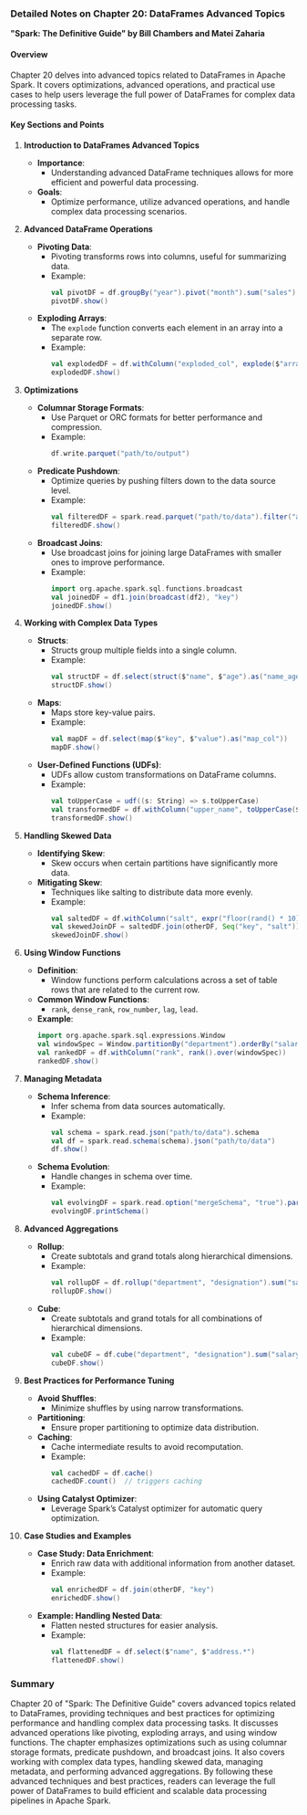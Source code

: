 ### Detailed Notes on Chapter 20: DataFrames Advanced Topics
**"Spark: The Definitive Guide" by Bill Chambers and Matei Zaharia**

#### **Overview**
Chapter 20 delves into advanced topics related to DataFrames in Apache Spark. It covers optimizations, advanced operations, and practical use cases to help users leverage the full power of DataFrames for complex data processing tasks.

#### **Key Sections and Points**

1. **Introduction to DataFrames Advanced Topics**
   - **Importance**:
     - Understanding advanced DataFrame techniques allows for more efficient and powerful data processing.
   - **Goals**:
     - Optimize performance, utilize advanced operations, and handle complex data processing scenarios.

2. **Advanced DataFrame Operations**
   - **Pivoting Data**:
     - Pivoting transforms rows into columns, useful for summarizing data.
     - Example:
       ```scala
       val pivotDF = df.groupBy("year").pivot("month").sum("sales")
       pivotDF.show()
       ```
   - **Exploding Arrays**:
     - The `explode` function converts each element in an array into a separate row.
     - Example:
       ```scala
       val explodedDF = df.withColumn("exploded_col", explode($"array_col"))
       explodedDF.show()
       ```

3. **Optimizations**
   - **Columnar Storage Formats**:
     - Use Parquet or ORC formats for better performance and compression.
     - Example:
       ```scala
       df.write.parquet("path/to/output")
       ```
   - **Predicate Pushdown**:
     - Optimize queries by pushing filters down to the data source level.
     - Example:
       ```scala
       val filteredDF = spark.read.parquet("path/to/data").filter("age > 30")
       filteredDF.show()
       ```
   - **Broadcast Joins**:
     - Use broadcast joins for joining large DataFrames with smaller ones to improve performance.
     - Example:
       ```scala
       import org.apache.spark.sql.functions.broadcast
       val joinedDF = df1.join(broadcast(df2), "key")
       joinedDF.show()
       ```

4. **Working with Complex Data Types**
   - **Structs**:
     - Structs group multiple fields into a single column.
     - Example:
       ```scala
       val structDF = df.select(struct($"name", $"age").as("name_age_struct"))
       structDF.show()
       ```
   - **Maps**:
     - Maps store key-value pairs.
     - Example:
       ```scala
       val mapDF = df.select(map($"key", $"value").as("map_col"))
       mapDF.show()
       ```
   - **User-Defined Functions (UDFs)**:
     - UDFs allow custom transformations on DataFrame columns.
     - Example:
       ```scala
       val toUpperCase = udf((s: String) => s.toUpperCase)
       val transformedDF = df.withColumn("upper_name", toUpperCase($"name"))
       transformedDF.show()
       ```

5. **Handling Skewed Data**
   - **Identifying Skew**:
     - Skew occurs when certain partitions have significantly more data.
   - **Mitigating Skew**:
     - Techniques like salting to distribute data more evenly.
     - Example:
       ```scala
       val saltedDF = df.withColumn("salt", expr("floor(rand() * 10)"))
       val skewedJoinDF = saltedDF.join(otherDF, Seq("key", "salt"))
       skewedJoinDF.show()
       ```

6. **Using Window Functions**
   - **Definition**:
     - Window functions perform calculations across a set of table rows that are related to the current row.
   - **Common Window Functions**:
     - `rank`, `dense_rank`, `row_number`, `lag`, `lead`.
   - **Example**:
     ```scala
     import org.apache.spark.sql.expressions.Window
     val windowSpec = Window.partitionBy("department").orderBy("salary")
     val rankedDF = df.withColumn("rank", rank().over(windowSpec))
     rankedDF.show()
     ```

7. **Managing Metadata**
   - **Schema Inference**:
     - Infer schema from data sources automatically.
     - Example:
       ```scala
       val schema = spark.read.json("path/to/data").schema
       val df = spark.read.schema(schema).json("path/to/data")
       df.show()
       ```
   - **Schema Evolution**:
     - Handle changes in schema over time.
     - Example:
       ```scala
       val evolvingDF = spark.read.option("mergeSchema", "true").parquet("path/to/data")
       evolvingDF.printSchema()
       ```

8. **Advanced Aggregations**
   - **Rollup**:
     - Create subtotals and grand totals along hierarchical dimensions.
     - Example:
       ```scala
       val rollupDF = df.rollup("department", "designation").sum("salary")
       rollupDF.show()
       ```
   - **Cube**:
     - Create subtotals and grand totals for all combinations of hierarchical dimensions.
     - Example:
       ```scala
       val cubeDF = df.cube("department", "designation").sum("salary")
       cubeDF.show()
       ```

9. **Best Practices for Performance Tuning**
   - **Avoid Shuffles**:
     - Minimize shuffles by using narrow transformations.
   - **Partitioning**:
     - Ensure proper partitioning to optimize data distribution.
   - **Caching**:
     - Cache intermediate results to avoid recomputation.
     - Example:
       ```scala
       val cachedDF = df.cache()
       cachedDF.count()  // triggers caching
       ```
   - **Using Catalyst Optimizer**:
     - Leverage Spark’s Catalyst optimizer for automatic query optimization.

10. **Case Studies and Examples**
    - **Case Study: Data Enrichment**:
      - Enrich raw data with additional information from another dataset.
      - Example:
        ```scala
        val enrichedDF = df.join(otherDF, "key")
        enrichedDF.show()
        ```
    - **Example: Handling Nested Data**:
      - Flatten nested structures for easier analysis.
      - Example:
        ```scala
        val flattenedDF = df.select($"name", $"address.*")
        flattenedDF.show()
        ```

### **Summary**
Chapter 20 of "Spark: The Definitive Guide" covers advanced topics related to DataFrames, providing techniques and best practices for optimizing performance and handling complex data processing tasks. It discusses advanced operations like pivoting, exploding arrays, and using window functions. The chapter emphasizes optimizations such as using columnar storage formats, predicate pushdown, and broadcast joins. It also covers working with complex data types, handling skewed data, managing metadata, and performing advanced aggregations. By following these advanced techniques and best practices, readers can leverage the full power of DataFrames to build efficient and scalable data processing pipelines in Apache Spark.